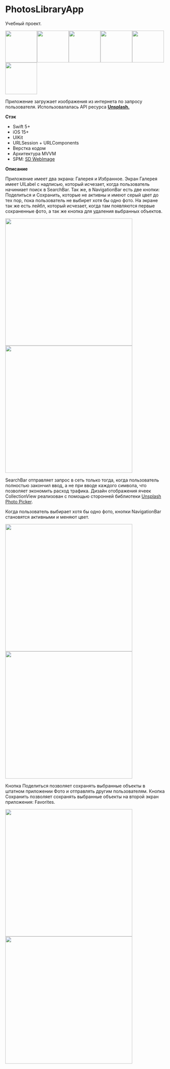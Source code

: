 # **PhotosLibraryApp**

Учебный проект. 

<img src="https://github.com/c-revolt/PhotosLybraryApp/blob/main/PhotosLibraryApp/SupportingFiles/Screenshots/screen_1.png" width="100"><img src="https://github.com/c-revolt/PhotosLybraryApp/blob/main/PhotosLibraryApp/SupportingFiles/Screenshots/screen_2.png" width="100"><img src="https://github.com/c-revolt/PhotosLybraryApp/blob/main/PhotosLibraryApp/SupportingFiles/Screenshots/screen_3.png" width="100"><img src="https://github.com/c-revolt/PhotosLybraryApp/blob/main/PhotosLibraryApp/SupportingFiles/Screenshots/screen_4.png" width="100"><img src="https://github.com/c-revolt/PhotosLybraryApp/blob/main/PhotosLibraryApp/SupportingFiles/Screenshots/screen_5.png" width="100"><img src="https://github.com/c-revolt/PhotosLybraryApp/blob/main/PhotosLibraryApp/SupportingFiles/Screenshots/screen_6.png" width="100">

Приложение загружает изображения из интернета по запросу пользователя. Использовалалась API ресурса **[Unsplash.](https://unsplash.com/developers)**

**Стэк**
- Swift 5+
- iOS 15+
- UIKit
- URLSession + URLComponents
- Верстка кодом
- Архитектура MVVM 
- SPM: [SD WebImage](https://github.com/SDWebImage/SDWebImage)


**Описание**

Приложение имеет два экрана: Галерея и Избранное. 
Экран Галерея имеет UILabel с надписью, который исчезает, когда пользователь начиниает поиск в SearchBar. Так же, в NavigationBar есть две кнопки: Поделиться и Сохранить, которые не активны и имеют серый цвет до тех пор, пока пользователь не выбирет хотя бы одно фото. На экране так же есть лейбл, который исчезает, когда там появляются первые сохраненные фото, а так же кнопка для удаления выбранных объектов.

<img src="https://github.com/c-revolt/PhotosLybraryApp/blob/main/PhotosLibraryApp/SupportingFiles/Screenshots/screen_1.png" width="400"><img src="https://github.com/c-revolt/PhotosLybraryApp/blob/main/PhotosLibraryApp/SupportingFiles/Screenshots/screen_2.png" width="400">

SearchBar отправляет запрос в сеть только тогда, когда пользователь полностью закончил ввод, а не при вводе каждого символа, что позволяет экономить расход трафика. Дизайн отображения ячеек CollectionView реализован с помощью сторонней библиотеки [Unsplash Photo Picker](https://github.com/unsplash/unsplash-photopicker-ios). 

Когда пользователь выбирает хотя бы одно фото, кнопки NavigationBar становятся активными и меняют цвет.

<img src="https://github.com/c-revolt/PhotosLybraryApp/blob/main/PhotosLibraryApp/SupportingFiles/Screenshots/screen_3.png" width="400"><img src="https://github.com/c-revolt/PhotosLybraryApp/blob/main/PhotosLibraryApp/SupportingFiles/Screenshots/screen_4.png" width="400">

Кнопка Поделиться позволяет сохранять выбранные объекты в штатном приложении Фото и отправлять другим пользователям. Кнопка Сохранить позволяет сохранять выбранные объекты на второй экран приложения: Favorites. 

<img src="https://github.com/c-revolt/PhotosLybraryApp/blob/main/PhotosLibraryApp/SupportingFiles/Screenshots/screen_5.png" width="400"><img src="https://github.com/c-revolt/PhotosLybraryApp/blob/main/PhotosLibraryApp/SupportingFiles/Screenshots/screen_6.png" width="400">


